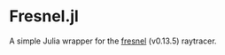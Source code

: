 # Fresnel.jl
A simple Julia wrapper for the [fresnel](https://github.com/glotzerlab/fresnel) (v0.13.5) raytracer.
